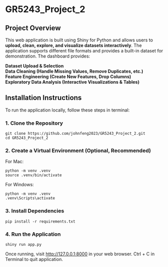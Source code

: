 # GR5243_Project_2
## Project Overview
This web application is built using Shiny for Python and allows users to **upload, clean, explore, and visualize datasets interactively**. The application supports different file formats and provides a built-in dataset for demonstration.
The dashboard provides:

**Dataset Upload & Selection**  
**Data Cleaning (Handle Missing Values, Remove Duplicates, etc.)**  
**Feature Engineering (Create New Features, Drop Columns)**  
**Exploratory Data Analysis (Interactive Visualizations & Tables)**  

## **Installation Instructions**
To run the application locally, follow these steps in terminal:

### **1. Clone the Repository**
```
git clone https://github.com/johnfeng2023/GR5243_Project_2.git
cd GR5243_Project_2
```
### **2. Create a Virtual Environment (Optional, Recommended)**
For Mac:
```
python -m venv .venv
source .venv/bin/activate
```
For Windows:
```
python -m venv .venv
.venv\Scripts\activate
```

### **3. Install Dependencies**
```
pip install -r requirements.txt
```
### **4. Run the Application**
```
shiny run app.py
```
Once running, visit http://127.0.0.1:8000 in your web browser.
Ctrl + C in Terminal to quit application.
